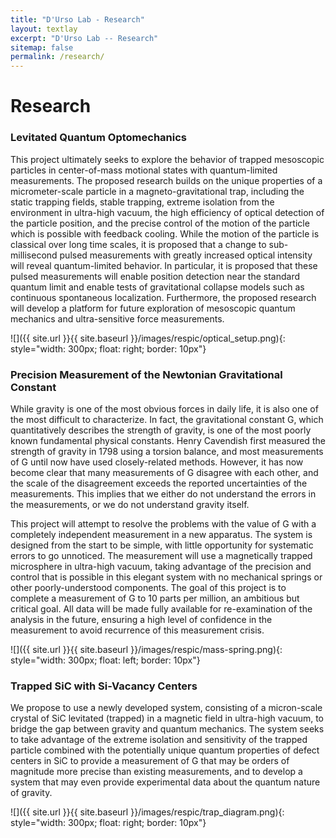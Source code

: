 ```yaml
---
title: "D'Urso Lab - Research"
layout: textlay
excerpt: "D'Urso Lab -- Research"
sitemap: false
permalink: /research/
---
```


# Research

### Levitated Quantum Optomechanics

This project ultimately seeks to explore the behavior of trapped mesoscopic particles in center-of-mass motional states with quantum-limited measurements. The proposed research builds on the unique properties of a micrometer-scale particle in a magneto-gravitational trap, including the static trapping fields, stable trapping, extreme isolation from the environment in ultra-high vacuum, the high efficiency of optical detection of the particle position, and the precise control of the motion of the particle which is possible with feedback cooling. While the motion of the particle is classical over long time scales, it is proposed that a change to sub-millisecond pulsed measurements with greatly increased optical intensity will reveal quantum-limited behavior. In particular, it is proposed that these pulsed measurements will enable position detection near the standard quantum limit and enable tests of gravitational collapse models such as continuous spontaneous localization. Furthermore, the proposed research will develop a platform for future exploration of mesoscopic quantum mechanics and ultra-sensitive force measurements.

![]({{ site.url }}{{ site.baseurl }}/images/respic/optical_setup.png){: style="width: 300px; float: right; border: 10px"}


### Precision Measurement of the Newtonian Gravitational Constant

While gravity is one of the most obvious forces in daily life, it is also one of the most difficult to characterize. In fact, the gravitational constant G, which quantitatively describes the strength of gravity, is one of the most poorly known fundamental physical constants. Henry Cavendish first measured the strength of gravity in 1798 using a torsion balance, and most measurements of G until now have used closely-related methods. However, it has now become clear that many measurements of G disagree with each other, and the scale of the disagreement exceeds the reported uncertainties of the measurements. This implies that we either do not understand the errors in the measurements, or we do not understand gravity itself.

This project will attempt to resolve the problems with the value of G with a completely independent measurement in a new apparatus. The system is designed from the start to be simple, with little opportunity for systematic errors to go unnoticed. The measurement will use a magnetically trapped microsphere in ultra-high vacuum, taking advantage of the precision and control that is possible in this elegant system with no mechanical springs or other poorly-understood components. The goal of this project is to complete a measurement of G to 10 parts per million, an ambitious but critical goal. All data will be made fully available for re-examination of the analysis in the future, ensuring a high level of confidence in the measurement to avoid recurrence of this measurement crisis.

![]({{ site.url }}{{ site.baseurl }}/images/respic/mass-spring.png){: style="width: 300px; float: left; border: 10px"}


### Trapped SiC with Si-Vacancy Centers

We propose to use a newly developed system, consisting of a micron-scale crystal of SiC levitated (trapped) in a magnetic field in ultra-high vacuum, to bridge the gap between gravity and quantum mechanics. The system seeks to take advantage of the extreme isolation and sensitivity of the trapped particle combined with the potentially unique quantum properties of defect centers in SiC to provide a measurement of G that may be orders of magnitude more precise than existing measurements, and to develop a system that may even provide experimental data about the quantum nature of gravity.

![]({{ site.url }}{{ site.baseurl }}/images/respic/trap_diagram.png){: style="width: 300px; float: right; border: 10px"}
